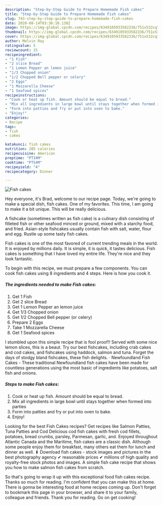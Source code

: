 ```yaml
---
description: "Step-by-Step Guide to Prepare Homemade Fish cakes"
title: "Step-by-Step Guide to Prepare Homemade Fish cakes"
slug: 743-step-by-step-guide-to-prepare-homemade-fish-cakes
date: 2020-08-14T03:36:10.138Z
image: https://img-global.cpcdn.com/recipes/6349105933582336/751x532cq70/fish-cakes-recipe-main-photo.jpg
thumbnail: https://img-global.cpcdn.com/recipes/6349105933582336/751x532cq70/fish-cakes-recipe-main-photo.jpg
cover: https://img-global.cpcdn.com/recipes/6349105933582336/751x532cq70/fish-cakes-recipe-main-photo.jpg
author: Melvin Ray
ratingvalue: 5
reviewcount: 15
recipeingredient:
- "1 Fish"
- "2 slice Bread"
- "1 Lemon Pepper an lemon juice"
- "1/3 Chopped onion"
- "1/2 Chopped Bell pepper or celery"
- "2 Eggs"
- "1 Mozzarella Cheese"
- "1 Seafood spices"
recipeinstructions:
- "Cook or heat up fish. Amount should be equal to bread."
- "Mix all ingredients in large bowl until stays together when formed into parties"
- "Form into patties and fry or put into oven to bake."
- "Enjoy!"
categories:
- Recipe
tags:
- fish
- cakes

katakunci: fish cakes 
nutrition: 205 calories
recipecuisine: American
preptime: "PT34M"
cooktime: "PT54M"
recipeyield: "4"
recipecategory: Dinner

---
```



![Fish cakes](https://img-global.cpcdn.com/recipes/6349105933582336/751x532cq70/fish-cakes-recipe-main-photo.jpg)

Hey everyone, it's Brad, welcome to our recipe page. Today, we're going to make a special dish, fish cakes. One of my favorites. This time, I am going to make it a bit unique. This will be really delicious.

A fishcake (sometimes written as fish cake) is a culinary dish consisting of filleted fish or other seafood minced or ground, mixed with a starchy food, and fried. Asian-style fishcakes usually contain fish with salt, water, flour and egg. Rustle up some tasty fish cakes.

Fish cakes is one of the most favored of current trending meals in the world. It is enjoyed by millions daily. It is simple, it is quick, it tastes delicious. Fish cakes is something that I have loved my entire life. They're nice and they look fantastic.


To begin with this recipe, we must prepare a few components. You can cook fish cakes using 8 ingredients and 4 steps. Here is how you cook it.

<!--inarticleads1-->

##### The ingredients needed to make Fish cakes:

1. Get 1 Fish
1. Get 2 slice Bread
1. Get 1 Lemon Pepper an lemon juice
1. Get 1/3 Chopped onion
1. Get 1/2 Chopped Bell pepper (or celery)
1. Prepare 2 Eggs
1. Take 1 Mozzarella Cheese
1. Get 1 Seafood spices


I stumbled upon this simple recipe that is fool proof!! Served with some nice lemon slices, this is a beaut. Try our best fishcakes, including crab cakes and cod cakes, and fishcakes using haddock, salmon and tuna. Forget the days of stodgy bland fishcakes, these fish delights. · Newfoundland Fish Cakes - These traditional Newfoundland fish cakes have been made for countless generations using the most basic of ingredients like potatoes, salt fish and onions. 

<!--inarticleads2-->

##### Steps to make Fish cakes:

1. Cook or heat up fish. Amount should be equal to bread.
1. Mix all ingredients in large bowl until stays together when formed into parties
1. Form into patties and fry or put into oven to bake.
1. Enjoy!


Looking for the best Fish Cakes recipes? Get recipes like Salmon Patties, Tuna Patties and Cod Delicious cod fish cakes with fresh cod fillets, potatoes, bread crumbs, parsley, Parmesan, garlic, and. Enjoyed throughout Atlantic Canada and the Maritime, fish cakes are a classic dish. Although some people enjoy them for breakfast, many others eat them for lunch and dinner as well. ⬇ Download fish cakes - stock images and pictures in the best photography agency ✔ reasonable prices ✔ millions of high quality and royalty-free stock photos and images. A simple fish cake recipe that shows you how to make salmon fish cakes from scratch. 

So that's going to wrap it up with this exceptional food fish cakes recipe. Thanks so much for reading. I'm confident that you can make this at home. There is gonna be interesting food at home recipes coming up. Don't forget to bookmark this page in your browser, and share it to your family, colleague and friends. Thank you for reading. Go on get cooking!
